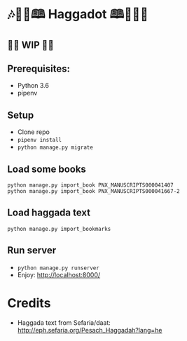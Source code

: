 # 🎶📖📑🕮 Haggadot 🕮📑📖🎶

## 👷🚧 WIP 🚧👷

## Prerequisites:

* Python 3.6
* pipenv

## Setup
* Clone repo
* `pipenv install`
* `python manage.py migrate`

## Load some books
```
python manage.py import_book PNX_MANUSCRIPTS000041407
python manage.py import_book PNX_MANUSCRIPTS000041667-2
```

## Load haggada text
```
python manage.py import_bookmarks
```

## Run server
* `python manage.py runserver`
* Enjoy: <http://localhost:8000/>

# Credits
* Haggada text from Sefaria/daat: <http://eph.sefaria.org/Pesach_Haggadah?lang=he>